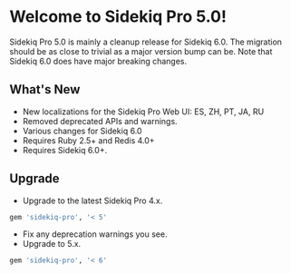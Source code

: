 # Welcome to Sidekiq Pro 5.0!

Sidekiq Pro 5.0 is mainly a cleanup release for Sidekiq 6.0. The
migration should be as close to trivial as a major version bump can be.
Note that Sidekiq 6.0 does have major breaking changes.

## What's New

* New localizations for the Sidekiq Pro Web UI: ES, ZH, PT, JA, RU
* Removed deprecated APIs and warnings.
* Various changes for Sidekiq 6.0
* Requires Ruby 2.5+ and Redis 4.0+
* Requires Sidekiq 6.0+.

## Upgrade

* Upgrade to the latest Sidekiq Pro 4.x.
```ruby
gem 'sidekiq-pro', '< 5'
```
* Fix any deprecation warnings you see.
* Upgrade to 5.x.
```ruby
gem 'sidekiq-pro', '< 6'
```
